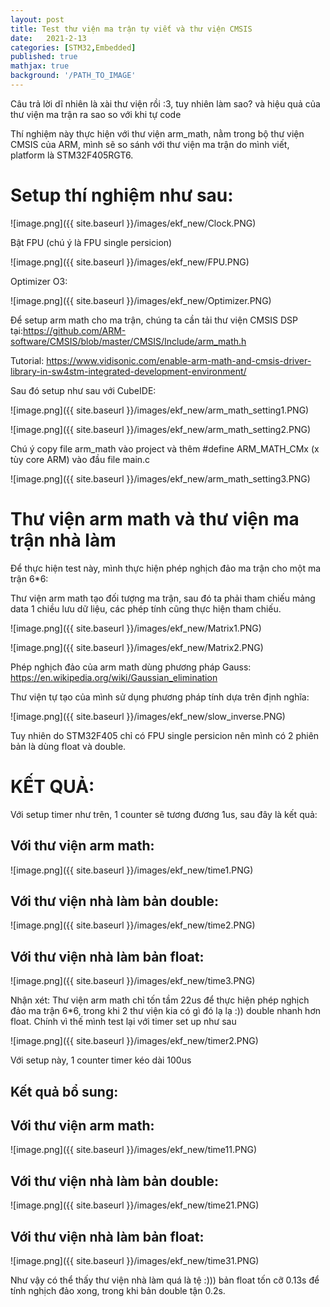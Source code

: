 ```yaml
---
layout: post
title: Test thư viện ma trận tự viết và thư viện CMSIS
date:   2021-2-13
categories: [STM32,Embedded]
published: true
mathjax: true
background: '/PATH_TO_IMAGE'
---
```


Câu trả lời dĩ nhiên là xài thư viện rồi :3, tuy nhiên làm sao? và hiệu quả của thư viện ma trận ra sao so với khi tự code

Thí nghiệm này thực hiện với thư viện arm_math, nằm trong bộ thư viện CMSIS của ARM, mình sẽ so sánh với thư viện ma trận do mình viết, platform là STM32F405RGT6.

# Setup thí nghiệm như sau:

![image.png]({{ site.baseurl }}/images/ekf_new/Clock.PNG)

Bật FPU (chú ý là FPU single persicion)

![image.png]({{ site.baseurl }}/images/ekf_new/FPU.PNG)

Optimizer O3:

![image.png]({{ site.baseurl }}/images/ekf_new/Optimizer.PNG)

Để setup arm math cho ma trận, chúng ta cần tải thư viện CMSIS DSP tại:https://github.com/ARM-software/CMSIS/blob/master/CMSIS/Include/arm_math.h

Tutorial: https://www.vidisonic.com/enable-arm-math-and-cmsis-driver-library-in-sw4stm-integrated-development-environment/

Sau đó setup như sau với CubeIDE:

![image.png]({{ site.baseurl }}/images/ekf_new/arm_math_setting1.PNG)

![image.png]({{ site.baseurl }}/images/ekf_new/arm_math_setting2.PNG)

Chú ý copy file arm_math vào project và thêm #define ARM_MATH_CMx (x tùy core ARM) vào đầu file main.c

![image.png]({{ site.baseurl }}/images/ekf_new/arm_math_setting3.PNG)

# Thư viện arm math và thư viện ma trận nhà làm
Để thực hiện test này, mình thực hiện phép nghịch đảo ma trận cho một ma trận 6*6:

Thư viện arm math tạo đối tượng ma trận, sau đó ta phải tham chiếu mảng data 1 chiều lưu dữ liệu, các phép tính cũng thực hiện tham chiếu.

![image.png]({{ site.baseurl }}/images/ekf_new/Matrix1.PNG)

![image.png]({{ site.baseurl }}/images/ekf_new/Matrix2.PNG)

Phép nghịch đảo của arm math dùng phương pháp Gauss: https://en.wikipedia.org/wiki/Gaussian_elimination

Thư viện tự tạo của mình sử dụng phương pháp tính dựa trên định nghĩa:

![image.png]({{ site.baseurl }}/images/ekf_new/slow_inverse.PNG)

Tuy nhiên do STM32F405 chỉ có FPU single persicion nên mình có 2 phiên bản là dùng float và double.

# KẾT QUẢ:

Với setup timer như trên, 1 counter sẽ tương đương 1us, sau đây là kết quả:

## Với thư viện arm math:

![image.png]({{ site.baseurl }}/images/ekf_new/time1.PNG)

## Với thư viện nhà làm bản double:

![image.png]({{ site.baseurl }}/images/ekf_new/time2.PNG)

## Với thư viện nhà làm bản float:

![image.png]({{ site.baseurl }}/images/ekf_new/time3.PNG)

Nhận xét: Thư viện arm math chỉ tốn tầm 22us để thực hiện phép nghịch đảo ma trận 6*6, trong khi 2 thư viện kia có gì đó lạ lạ :)) double nhanh hơn float. Chính vì thế mình test lại với timer set up như sau

![image.png]({{ site.baseurl }}/images/ekf_new/timer2.PNG)

Với setup này, 1 counter timer kéo dài 100us
## Kết quả bổ sung:

## Với thư viện arm math:

![image.png]({{ site.baseurl }}/images/ekf_new/time11.PNG)

## Với thư viện nhà làm bản double:

![image.png]({{ site.baseurl }}/images/ekf_new/time21.PNG)

## Với thư viện nhà làm bản float:

![image.png]({{ site.baseurl }}/images/ekf_new/time31.PNG)

Như vậy có thể thấy thư viện nhà làm quá là tệ :))) bản float tốn cỡ 0.13s để tính nghịch đảo xong, trong khi bản double tận 0.2s.
